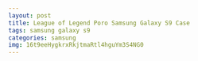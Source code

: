 ```yaml
---
layout: post
title: League of Legend Poro Samsung Galaxy S9 Case
tags: samsung galaxy s9
categories: samsung
img: 16t9eeHygkrxRkjtmaRtl4hguYm3S4NG0
---
```

